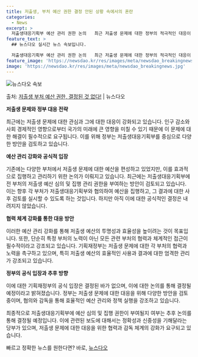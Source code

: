 ```yaml
---
title: 저출생, 부처 예산 권한 결정 안된 상황 속에서의 혼란
categories:
  - News
excerpt: >
  저출생대응기획부 예산 관리 권한 논의   최근 저출생 문제에 대한 정부의 적극적인 대응이 필요하다는 의견이 …
feature_text: >
  ## 뉴스다오 실시간 뉴스 속보입니다.

  저출생대응기획부 예산 관리 권한 논의   최근 저출생 문제에 대한 정부의 적극적인 대응이 필요하다는 의견이 …
feature_image: 'https://newsdao.kr/res/images/meta/newsdao_breakingnews.jpg'
image: 'https://newsdao.kr/res/images/meta/newsdao_breakingnews.jpg'
---
```


![뉴스다오 속보](https://newsdao.kr/res/images/meta/newsdao_breakingnews.jpg)

<p>출처: <a href="https://newsdao.kr/4137" rel="dofollow">저출생 부처 예산 권한, 결정된 것 없다!</a> | 뉴스다오</p>

**저출생 문제와 정부 대응 전략**

최근에는 저출생 문제에 대한 관심과 그에 대한 대응이 강화되고 있습니다. 인구 감소와 사회 경제적인 영향으로부터 국가의 미래에 큰 영향을 미칠 수 있기 때문에 이 문제에 대한 해결이 필수적으로 요구됩니다. 이를 위해 정부는 저출생대응기획부를 중심으로 다양한 방안을 검토하고 있습니다.

**예산 관리 강화와 공식적 입장**

기존에는 다양한 부처에서 저출생 문제에 대한 예산을 편성하고 있었지만, 이를 효과적으로 집행하고 관리하기 위한 논의가 이뤄지고 있습니다. 최근에는 저출생대응기획부에 전 부처의 저출생 예산 심의 및 집행 관리 권한을 부여하는 방안이 검토되고 있습니다. 이는 향후 각 부처가 저출생대응기획부와 협의하여 예산을 집행하고, 그 결과에 대한 사후 검토를 실시할 수 있도록 하는 것입니다. 하지만 아직 이에 대한 공식적인 결정은 내려지지 않았습니다.

**협력 체계 강화를 통한 대응 방안**

이러한 예산 관리 강화를 통해 저출생 예산의 투명성과 효율성을 높이려는 것이 목표입니다. 또한, 단순히 특정 부처의 노력이 아닌 모든 관련 부처의 협력과 체계적인 접근이 필수적이라고 강조되고 있습니다. 기획재정부는 저출생 문제에 대한 각 부처의 협력과 노력을 촉구하고 있으며, 특히 저출생 예산의 효율적인 사용과 결과에 대한 엄격한 관리가 강조되고 있습니다.

**정부의 공식 입장과 추후 방향**

이에 대한 기획재정부의 공식 입장은 결정된 바가 없으며, 이에 대한 논의를 통해 결정될 예정이라고 밝혀졌습니다. 정부는 저출생 문제에 대한 대응을 위해 다양한 방안을 검토 중이며, 협의와 감독을 통해 효율적인 예산 관리와 정책 실행을 강조하고 있습니다.

최종적으로 저출생대응기획부에 예산 심의 및 집행 권한이 부여될지 여부는 추후 논의를 통해 결정될 예정입니다. 이에 관련된 보도에 대해서는 정확성과 신중성을 기해달라는 당부가 있으며, 저출생 문제에 대한 대응을 위한 협력과 감독 체계의 강화가 요구되고 있습니다.<p>빠르고 정확한 뉴스를 원한다면? 바로, <a href="https://newsdao.kr" rel="dofollow">뉴스다오</a></p>


